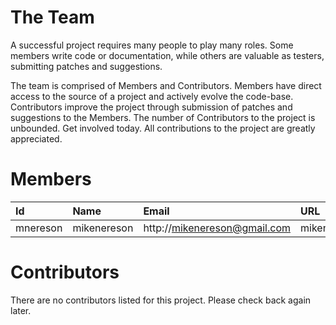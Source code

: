 # The Team #

A successful project requires many people to play many roles. Some members write code or documentation, while others are valuable as testers, submitting patches and suggestions.

The team is comprised of Members and Contributors. Members have direct access to the source of a project and actively evolve the code-base. Contributors improve the project through submission of patches and suggestions to the Members. The number of Contributors to the project is unbounded. Get involved today. All contributions to the project are greatly appreciated.


# Members #

| **Id** | **Name** | **Email** | **URL** | **Roles** |
|:-------|:---------|:----------|:--------|:----------|
| mnereson | mikenereson | http://mikenereson@gmail.com | mikenereson.blogspot.com | developer |

# Contributors #

There are no contributors listed for this project. Please check back again later.